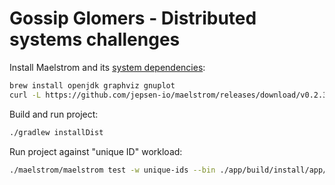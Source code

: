# Gossip Glomers - Distributed systems challenges

Install Maelstrom and its [system dependencies](https://github.com/jepsen-io/maelstrom/blob/main/doc/01-getting-ready/index.md):

```bash
brew install openjdk graphviz gnuplot
curl -L https://github.com/jepsen-io/maelstrom/releases/download/v0.2.3/maelstrom.tar.bz2 | tar xf - -C build
```

Build and run project:

```bash
./gradlew installDist
```

Run project against "unique ID" workload:

```bash
./maelstrom/maelstrom test -w unique-ids --bin ./app/build/install/app/bin/app --time-limit 30 --rate 1000 --node-count 3 --availability total --nemesis partition 
```

